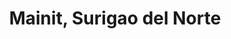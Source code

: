 ---
title: Mainit, Surigao del Norte
url: /mainit-surigao-del-norte/
latitude: 9.535
longitude: 125.523
---